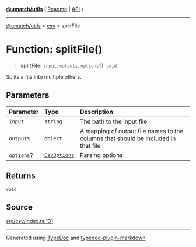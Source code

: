 [**@umatch/utils**](../../README.md) ( [Readme](../../README.md) \| [API](../../API.md) )

---

[@umatch/utils](../../API.md) > [csv](../README.md) > splitFile

# Function: splitFile()

> **splitFile**(
> `input`,
> `outputs`,
> `options`?): `void`

Splits a file into multiple others.

## Parameters

| Parameter  | Type                                                     | Description                                                                        |
| :--------- | :------------------------------------------------------- | :--------------------------------------------------------------------------------- |
| `input`    | `string`                                                 | The path to the input file                                                         |
| `outputs`  | `object`                                                 | A mapping of output file names to the columns that should be included in that file |
| `options`? | [`CsvOptions`](../type-aliases/type-alias.CsvOptions.md) | Parsing options                                                                    |

## Returns

`void`

## Source

[src/csv/index.ts:131](https://github.com/umatch-oficial/utils/blob/a9008ad/src/csv/index.ts#L131)

---

Generated using [TypeDoc](https://typedoc.org/) and [typedoc-plugin-markdown](https://www.npmjs.com/package/typedoc-plugin-markdown)
